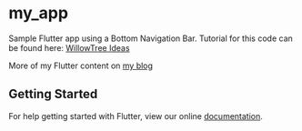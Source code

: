 # my_app

Sample Flutter app using a Bottom Navigation Bar.
Tutorial for this code can be found here: [WillowTree Ideas](https://willowtreeapps.com/ideas/how-to-use-flutter-to-build-an-app-with-bottom-navigation)

More of my Flutter content on [my blog](https://joecherry.dev/)

## Getting Started

For help getting started with Flutter, view our online
[documentation](https://flutter.io/).

